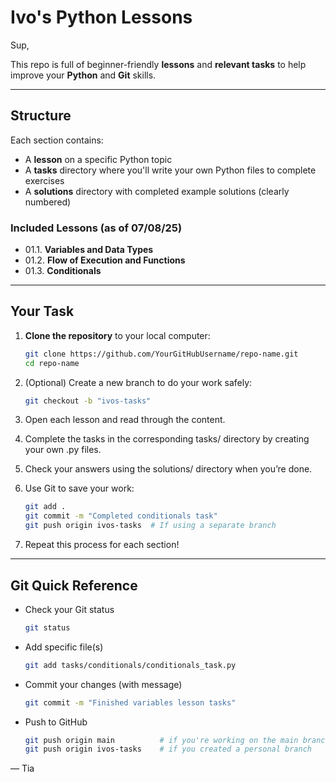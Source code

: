 # Ivo's Python Lessons

Sup,

This repo is full of beginner-friendly **lessons** and **relevant tasks** to help improve your **Python** and **Git** skills.

---

## Structure

Each section contains:
- A **lesson** on a specific Python topic
- A **tasks** directory where you'll write your own Python files to complete exercises
- A **solutions** directory with completed example solutions (clearly numbered)

### Included Lessons (as of 07/08/25)
- 01.1. **Variables and Data Types**
- 01.2. **Flow of Execution and Functions**
- 01.3. **Conditionals**

---

## Your Task

1. **Clone the repository** to your local computer:
   ```bash
   git clone https://github.com/YourGitHubUsername/repo-name.git
   cd repo-name
    ```
2.	(Optional) Create a new branch to do your work safely:
 
    ```bash
    git checkout -b "ivos-tasks"
    ```

3.	Open each lesson and read through the content.
4.	Complete the tasks in the corresponding tasks/ directory by creating your own .py files.
5.	Check your answers using the solutions/ directory when you’re done.
6.	Use Git to save your work:

    ```bash
    git add .
    git commit -m "Completed conditionals task"
    git push origin ivos-tasks  # If using a separate branch
    ```

7.	Repeat this process for each section!

---

## Git Quick Reference

- Check your Git status

    ```bash
    git status
    ```

- Add specific file(s)

    ```bash
    git add tasks/conditionals/conditionals_task.py
    ```

- Commit your changes (with message)

    ```bash 
    git commit -m "Finished variables lesson tasks"
    ```

- Push to GitHub

    ```bash
    git push origin main          # if you're working on the main branch
    git push origin ivos-tasks    # if you created a personal branch
    ```



— Tia

